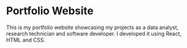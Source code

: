 # Portfolio Website

This is my portfolio website showcasing my projects as a data analyst, research technician and software developer. I developed it using React, HTML and CSS.
